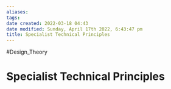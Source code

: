 ```yaml
---
aliases: 
tags: 
date created: 2022-03-18 04:43
date modified: Sunday, April 17th 2022, 6:43:47 pm
title: Specialist Technical Principles
---
```


#Design_Theory

# Specialist Technical Principles

